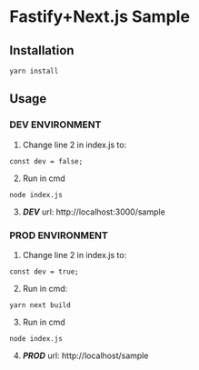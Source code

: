 # Fastify+Next.js Sample

## Installation

```
yarn install
```

## Usage

### DEV ENVIRONMENT

1. Change line 2 in index.js to:

```
const dev = false;
```

2. Run in cmd

```
node index.js
```

3. **_DEV_** url: http://localhost:3000/sample

### PROD ENVIRONMENT

1. Change line 2 in index.js to:

```
const dev = true;
```

2. Run in cmd:

```
yarn next build
```

3. Run in cmd

```
node index.js
```

4. **_PROD_** url: http://localhost/sample
